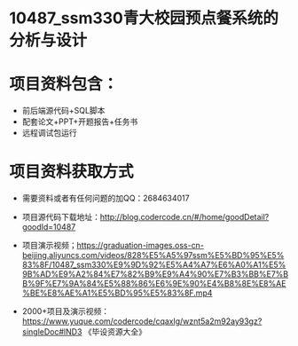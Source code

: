 # 10487_ssm330青大校园预点餐系统的分析与设计
 
# 项目资料包含：
* 前后端源代码+SQL脚本
* 配套论文+PPT+开题报告+任务书
* 远程调试包运行

# 项目资料获取方式
* 需要资料或者有任何问题的加QQ：2684634017

* 项目源代码下载地址：http://blog.codercode.cn/#/home/goodDetail?goodId=10487

* 项目演示视频；https://graduation-images.oss-cn-beijing.aliyuncs.com/videos/828%E5%A5%97ssm%E5%BD%95%E5%83%8F/10487_ssm330%E9%9D%92%E5%A4%A7%E6%A0%A1%E5%9B%AD%E9%A2%84%E7%82%B9%E9%A4%90%E7%B3%BB%E7%BB%9F%E7%9A%84%E5%88%86%E6%9E%90%E4%B8%8E%E8%AE%BE%E8%AE%A1%E5%BD%95%E5%83%8F.mp4


* 2000+项目及演示视频：https://www.yuque.com/codercode/cqaxlg/wznt5a2m92ay93gz?singleDoc#lND3 《毕设资源大全》


 
